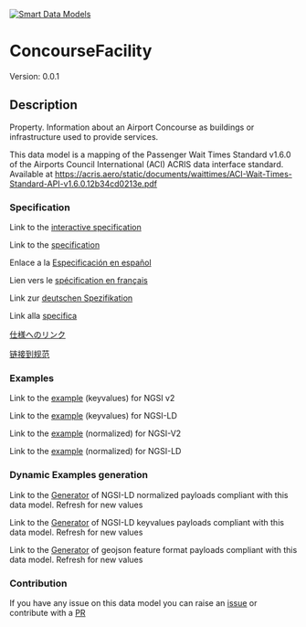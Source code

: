 [![Smart Data Models](https://smartdatamodels.org/wp-content/uploads/2022/01/SmartDataModels_logo.png "Logo")](https://smartdatamodels.org)
# ConcourseFacility
Version: 0.0.1

## Description 

Property. Information about an Airport Concourse as buildings or infrastructure used to provide services.

This data model is a mapping of the Passenger Wait Times Standard v1.6.0 of the Airports Council International (ACI) ACRIS data interface standard. Available at https://acris.aero/static/documents/waittimes/ACI-Wait-Times-Standard-API-v1.6.0.12b34cd0213e.pdf
### Specification

Link to the [interactive specification](https://swagger.lab.fiware.org/?url=https://smart-data-models.github.io/dataModel.ACRIS/ConcourseFacility/swagger.yaml)

Link to the [specification](https://github.com/smart-data-models/dataModel.ACRIS/blob/master/ConcourseFacility/doc/spec.md)

Enlace a la [Especificación en español](https://github.com/smart-data-models/dataModel.ACRIS/blob/master/ConcourseFacility/doc/spec_ES.md)

Lien vers le [spécification en français](https://github.com/smart-data-models/dataModel.ACRIS/blob/master/ConcourseFacility/doc/spec_FR.md)

Link zur [deutschen Spezifikation](https://github.com/smart-data-models/dataModel.ACRIS/blob/master/ConcourseFacility/doc/spec_DE.md)

Link alla [specifica](https://github.com/smart-data-models/dataModel.ACRIS/blob/master/ConcourseFacility/doc/spec_IT.md)

[仕様へのリンク](https://github.com/smart-data-models/dataModel.ACRIS/blob/master/ConcourseFacility/doc/spec_JA.md)

[链接到规范](https://github.com/smart-data-models/dataModel.ACRIS/blob/master/ConcourseFacility/doc/spec_ZH.md)
### Examples

Link to the [example](https://smart-data-models.github.io/dataModel.ACRIS/ConcourseFacility/examples/example.json) (keyvalues) for NGSI v2

Link to the [example](https://smart-data-models.github.io/dataModel.ACRIS/ConcourseFacility/examples/example.jsonld) (keyvalues) for NGSI-LD

Link to the [example](https://smart-data-models.github.io/dataModel.ACRIS/ConcourseFacility/examples/example-normalized.json) (normalized) for NGSI-V2

Link to the [example](https://smart-data-models.github.io/dataModel.ACRIS/ConcourseFacility/examples/example-normalized.jsonld) (normalized) for NGSI-LD
### Dynamic Examples generation

Link to the [Generator](https://smartdatamodels.org/extra/ngsi-ld_generator.php?schemaUrl=https://raw.githubusercontent.com/smart-data-models/dataModel.ACRIS/master/ConcourseFacility/schema.json&email=info@smartdatamodels.org) of NGSI-LD normalized payloads compliant with this data model. Refresh for new values

Link to the [Generator](https://smartdatamodels.org/extra/ngsi-ld_generator_keyvalues.php?schemaUrl=https://raw.githubusercontent.com/smart-data-models/dataModel.ACRIS/master/ConcourseFacility/schema.json&email=info@smartdatamodels.org) of NGSI-LD keyvalues payloads compliant with this data model. Refresh for new values

Link to the [Generator](https://smartdatamodels.org/extra/geojson_features_generator.php?schemaUrl=https://raw.githubusercontent.com/smart-data-models/dataModel.ACRIS/master/ConcourseFacility/schema.json&email=info@smartdatamodels.org) of geojson feature format payloads compliant with this data model. Refresh for new values
### Contribution

 If you have any issue on this data model you can raise an [issue](https://github.com/smart-data-models/dataModel.ACRIS/issues)  or contribute with a [PR](https://github.com/smart-data-models/dataModel.ACRIS/pulls)